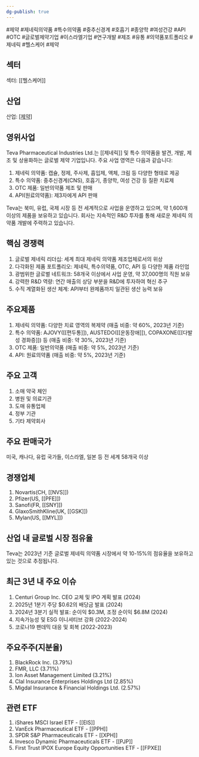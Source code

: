 ```yaml
---
dg-publish: true
---
```

#제약 #제네릭의약품 #특수의약품 #중추신경계 #호흡기 #종양학 #여성건강 #API #OTC #글로벌제약기업 #이스라엘기업 #연구개발 #제조 #유통 #의약품포트폴리오 #제네릭 #헬스케어 #제약

## 섹터

섹터: [[헬스케어]]

## 산업

산업: [[제약]](Pharmaceuticals)

## 영위사업

Teva Pharmaceutical Industries Ltd.는 [[제네릭]] 및 특수 의약품을 발견, 개발, 제조 및 상용화하는 글로벌 제약 기업입니다. 주요 사업 영역은 다음과 같습니다:

1. 제네릭 의약품: 캡슐, 정제, 주사제, 흡입제, 액체, 크림 등 다양한 형태로 제공
2. 특수 의약품: 중추신경계(CNS), 호흡기, 종양학, 여성 건강 등 질환 치료제
3. OTC 제품: 일반의약품 제조 및 판매
4. API(원료의약품): 제3자에게 API 판매

Teva는 북미, 유럽, 국제 시장 등 전 세계적으로 사업을 운영하고 있으며, 약 1,600개 이상의 제품을 보유하고 있습니다. 회사는 지속적인 R&D 투자를 통해 새로운 제네릭 의약품 개발에 주력하고 있습니다.

## 핵심 경쟁력

1. 글로벌 제네릭 리더십: 세계 최대 제네릭 의약품 제조업체로서의 위상
2. 다각화된 제품 포트폴리오: 제네릭, 특수의약품, OTC, API 등 다양한 제품 라인업
3. 광범위한 글로벌 네트워크: 58개국 이상에서 사업 운영, 약 37,000명의 직원 보유
4. 강력한 R&D 역량: 연간 매출의 상당 부분을 R&D에 투자하여 혁신 추구
5. 수직 계열화된 생산 체계: API부터 완제품까지 일관된 생산 능력 보유

## 주요제품

1. 제네릭 의약품: 다양한 치료 영역의 복제약 (매출 비중: 약 60%, 2023년 기준)
2. 특수 의약품: AJOVY([[편두통]]), AUSTEDO([[운동장애]]), COPAXONE([[다발성 경화증]]) 등 (매출 비중: 약 30%, 2023년 기준)
3. OTC 제품: 일반의약품 (매출 비중: 약 5%, 2023년 기준)
4. API: 원료의약품 (매출 비중: 약 5%, 2023년 기준)

## 주요 고객

1. 소매 약국 체인
2. 병원 및 의료기관
3. 도매 유통업체
4. 정부 기관
5. 기타 제약회사

## 주요 판매국가

미국, 캐나다, 유럽 국가들, 이스라엘, 일본 등 전 세계 58개국 이상

## 경쟁업체

1. Novartis(CH, [[NVS]])
2. Pfizer(US, [[PFE]])
3. Sanofi(FR, [[SNY]])
4. GlaxoSmithKline(UK, [[GSK]])
5. Mylan(US, [[MYL]])

## 산업 내 글로벌 시장 점유율

Teva는 2023년 기준 글로벌 제네릭 의약품 시장에서 약 10-15%의 점유율을 보유하고 있는 것으로 추정됩니다.

## 최근 3년 내 주요 이슈

1. Centuri Group Inc. CEO 교체 및 IPO 계획 발표 (2024)
2. 2025년 1분기 주당 $0.62의 배당금 발표 (2024)
3. 2024년 3분기 실적 발표: 순이익 $0.3M, 조정 순이익 $6.8M (2024)
4. 지속가능성 및 ESG 이니셔티브 강화 (2022-2024)
5. 코로나19 팬데믹 대응 및 회복 (2022-2023)

## 주요주주(지분율)

1. BlackRock Inc. (3.79%)
2. FMR, LLC (3.71%)
3. Ion Asset Management Limited (3.21%)
4. Clal Insurance Enterprises Holdings Ltd (2.85%)
5. Migdal Insurance & Financial Holdings Ltd. (2.57%)

## 관련 ETF

1. iShares MSCI Israel ETF - [[EIS]]
2. VanEck Pharmaceutical ETF - [[PPH]]
3. SPDR S&P Pharmaceuticals ETF - [[XPH]]
4. Invesco Dynamic Pharmaceuticals ETF - [[PJP]]
5. First Trust IPOX Europe Equity Opportunities ETF - [[FPXE]]